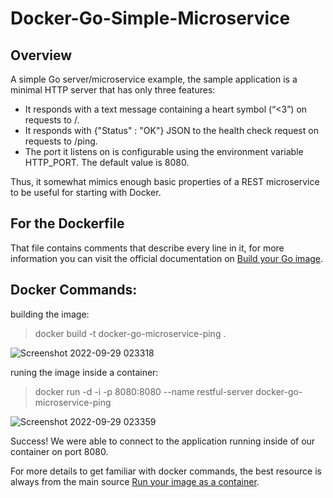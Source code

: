 # Docker-Go-Simple-Microservice

## Overview

A simple Go server/microservice example, the sample application is a minimal HTTP server that has only three features:

- It responds with a text message containing a heart symbol (“<3”) on requests to /.
- It responds with {"Status" : "OK"} JSON to the health check request on requests to /ping.
- The port it listens on is configurable using the environment variable HTTP_PORT. The default value is 8080.

Thus, it somewhat mimics enough basic properties of a REST microservice to be useful for starting with Docker.

## For the Dockerfile
That file contains comments that describe every line in it, for more information you can visit the official documentation on
[Build your Go image](https://docs.docker.com/language/golang/build-images/).

## Docker Commands:
building the image:
> docker build -t docker-go-microservice-ping .

![Screenshot 2022-09-29 023318](https://user-images.githubusercontent.com/113289516/192906526-d4b80728-0df6-4aef-a512-8dcb0ae2ba46.png)



runing the image inside a container:
> docker run -d -i -p 8080:8080 --name restful-server docker-go-microservice-ping 

![Screenshot 2022-09-29 023359](https://user-images.githubusercontent.com/113289516/192906567-77a32c22-49d4-486b-8d34-c33cf833e1b3.png)

Success! We were able to connect to the application running inside of our container on port 8080.

For more details to get familiar with docker commands, the best resource is always from the main source 
[Run your image as a container](https://docs.docker.com/language/golang/run-containers/).
